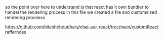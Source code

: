so the point over here to understand is that react has it own bundler to handel the rendering process
in this file we created a file and customsized rendering proceess  

https://github.com/hiteshchoudhary/chai-aur-react/tree/main/customReact
reffernces
